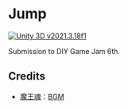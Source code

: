 # Jump

[![Unity 3D v2021.3.18f1](https://img.shields.io/badge/Unity-v2021.3.18f1-blue?logo=unity)](https://unity.com/)

Submission to DIY Game Jam 6th.

## Credits

- [魔王魂](https://maou.audio/)：[BGM](https://maou.audio/bgm_cyber43/)
